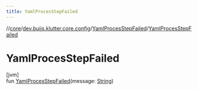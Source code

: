 ```yaml
---
title: YamlProcesStepFailed
---
```

//[core](../../../index.html)/[dev.buijs.klutter.core.config](../index.html)/[YamlProcesStepFailed](index.html)/[YamlProcesStepFailed](-yaml-proces-step-failed.html)



# YamlProcesStepFailed



[jvm]\
fun [YamlProcesStepFailed](-yaml-proces-step-failed.html)(message: [String](https://kotlinlang.org/api/latest/jvm/stdlib/kotlin/-string/index.html))




